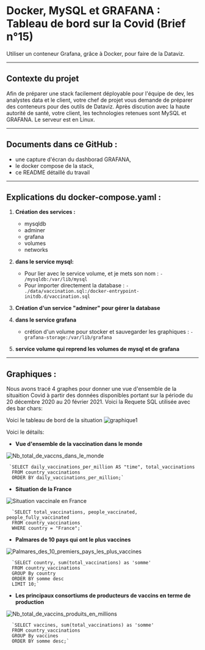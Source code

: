 # Docker, MySQL et GRAFANA : Tableau de bord sur la Covid (Brief n°15)
Utiliser un conteneur Grafana, grâce à Docker, pour faire de la Dataviz.

**************************************************************************************************************
## Contexte du projet
Afin de préparer une stack facilement déployable pour l'équipe de dev, les analystes data et le client, votre chef de projet vous demande de préparer des conteneurs pour des outils de Dataviz. Après discution avec la haute autorité de santé, votre client, les technologies retenues sont MySQL et GRAFANA. Le serveur est en Linux.


**************************************************************************************************************
## Documents dans ce GitHub :
- une capture d'écran du dashborad GRAFANA,
- le docker compose de la stack,
- ce README détaillé du travail


**************************************************************************************************************
## Explications du docker-compose.yaml :

1) **Création des services :**
      - mysqldb
      - adminer
      - grafana
      - volumes
      - networks


2) **dans le service mysql:**
      -  Pour lier avec le service volume, et je mets son nom : `- /mysqldb:/var/lib/mysql`
      - Pour importer directement la database : `- ./data/vaccination.sql:/docker-entrypoint-initdb.d/vaccination.sql`

3) **Création d'un service "adminer" pour gérer la database** 

4) **dans le service grafana**
      - crétion d'un volume pour stocker et sauvegarder les graphiques : `- grafana-storage:/var/lib/grafana`          

5) **service volume qui reprend les volumes de mysql et de grafana**
  

**************************************************************************************************************
## Graphiques :
Nous avons tracé 4 graphes pour donner une vue d'ensemble de la situaition Covid à partir des données disponibles portant sur la période du 20 décembre 2020 au 20 février 2021.  Voici la Requete SQL utilisée avec des bar chars:

Voici le tableau de bord de la situation
      ![graphique1](https://github.com/MainaLD/Docker_tableau_bord_Covid/blob/main/grafana-storage/Dashboard-Analyse_Covid19_-_Grafana0406.png)

Voici le détails:
- **Vue d'ensemble de la vaccination dans le monde**

![Nb_total_de_vaccns_dans_le_monde](https://github.com/MainaLD/Docker_tableau_bord_Covid/blob/main/grafana-storage/Nb_total_de_vaccins_produits_en_millions_-_Grafana0406.png)
     
     `SELECT daily_vaccinations_per_million AS "time", total_vaccinations
      FROM country_vaccinations
      ORDER BY daily_vaccinations_per_million;`
      
- **Situation de la France**

![Situation vaccinale en France](https://github.com/MainaLD/Docker_tableau_bord_Covid/blob/main/grafana-storage/Situation%20vaccinale%20en%20France-%20Grafana%200406.png)
      
      `SELECT total_vaccinations, people_vaccinated, people_fully_vaccinated
      FROM country_vaccinations
      WHERE country = "France";`
      
 - **Palmares de 10 pays qui ont le plus vaccines**

![Palmares_des_10_premiers_pays_les_plus_vaccines](https://github.com/MainaLD/Docker_tableau_bord_Covid/blob/main/grafana-storage/Palmares_des_10_premiers_pays_les_plus_vaccines_-_Grafana0406.png)
      
      `SELECT country, sum(total_vaccinations) as 'somme'
      FROM country_vaccinations
      GROUP By country
      ORDER BY somme desc
      LIMIT 10;`
      
 - **Les principaux consortiums de producteurs de vaccins en terme de production**
 
 ![Nb_total_de_vaccins_produits_en_millions](https://github.com/MainaLD/Docker_tableau_bord_Covid/blob/main/grafana-storage/Nb_total_de_vaccins_produits_en_millions_-_Grafana0406.png)
      
      `SELECT vaccines, sum(total_vaccinations) as 'somme'
      FROM country_vaccinations
      GROUP By vaccines
      ORDER BY somme desc;`








